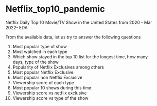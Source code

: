 # Netflix_top10_pandemic
Netflix Daily Top 10 Movie/TV Show in the United States from 2020 - Mar 2022- EDA

From the available data, let us try to answer the following questions

1. Most popular type of show
2. Most watched in each type
3. Which show stayed in the top 10 list for the longest time, how many days, type of the show
4. Popularity of Netflix Exclusives among others
5. Most popular Netflix Exclusive
6. Most popular non Netflix Exclusive
7. Viewership score of each type
8. Most popular 10 shows during this time
9. Viewership score vs netflix exclusive
10. Viewership score vs type of the show
